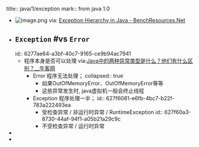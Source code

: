 title:: java/1/exception
mark:: from java 1.0
- ![image.png](../assets/exception-hierarchy-in-java.webp)
  via: [Exception Hierarchy in Java - BenchResources.Net](https://www.benchresources.net/exception-hierarchy-in-java/)
- ## `Exception` #vs `Error`
  id:: 6277ae64-a3bf-40c7-9165-ce9b94ac7941
  - 程序本身是否可以处理 via:[Java中的两种异常类型是什么？他们有什么区别？__牛客网](https://www.nowcoder.com/questionTerminal/3ded1983c85c4ae197e005bd31777bc7?toCommentId=80958)
    - Error 程序无法处理；
      collapsed:: true
      - 如果OutOfMemoryError、OutOfMemoryError等等
      - 这些异常发生时, java虚拟机一般会终止线程
    - Exception 程序处理一半；
      id:: 627f6081-e6fb-4bc7-b22f-783a222493ea
      - 受检查异常 / 非运行时异常 / RuntimeException
        id:: 627f60a3-8730-44af-94f1-a05b21a29c9c
      - 不受检查异常 / 运行时异常
-
-
